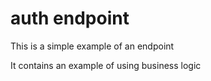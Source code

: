 # auth endpoint

This is a simple example of an endpoint

It contains an example of using business logic

